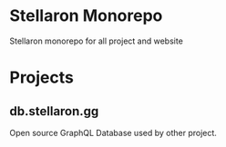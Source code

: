 # Stellaron Monorepo

Stellaron monorepo for all project and website

# Projects

## db.stellaron.gg

Open source GraphQL Database used by other project.
